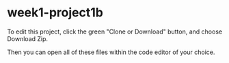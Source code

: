# week1-project1b

To edit this project, click the green "Clone or Download" button, and choose Download Zip. 

Then you can open all of these files within the code editor of your choice. 
